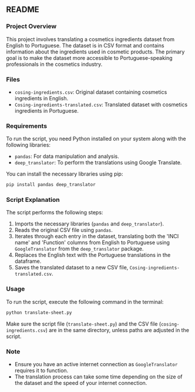 ## README

### Project Overview

This project involves translating a cosmetics ingredients dataset from English to Portuguese. The dataset is in CSV format and contains information about the ingredients used in cosmetic products. The primary goal is to make the dataset more accessible to Portuguese-speaking professionals in the cosmetics industry.

### Files

- `cosing-ingredients.csv`: Original dataset containing cosmetics ingredients in English.
- `Cosing-ingredients-translated.csv`: Translated dataset with cosmetics ingredients in Portuguese.

### Requirements

To run the script, you need Python installed on your system along with the following libraries:

- `pandas`: For data manipulation and analysis.
- `deep_translator`: To perform the translations using Google Translate.

You can install the necessary libraries using pip:

```bash
pip install pandas deep_translator
```

### Script Explanation

The script performs the following steps:

1. Imports the necessary libraries (`pandas` and `deep_translator`).
2. Reads the original CSV file using `pandas`.
3. Iterates through each entry in the dataset, translating both the 'INCI name' and 'Function' columns from English to Portuguese using `GoogleTranslator` from the `deep_translator` package.
4. Replaces the English text with the Portuguese translations in the dataframe.
5. Saves the translated dataset to a new CSV file, `Cosing-ingredients-translated.csv`.

### Usage

To run the script, execute the following command in the terminal:

```bash
python translate-sheet.py
```

Make sure the script file (`translate-sheet.py`) and the CSV file (`cosing-ingredients.csv`) are in the same directory, unless paths are adjusted in the script.

### Note

- Ensure you have an active internet connection as `GoogleTranslator` requires it to function.
- The translation process can take some time depending on the size of the dataset and the speed of your internet connection.
